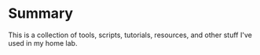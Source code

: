 # Summary

This is a collection of tools, scripts, tutorials, resources, and other stuff I've used in my home lab.
